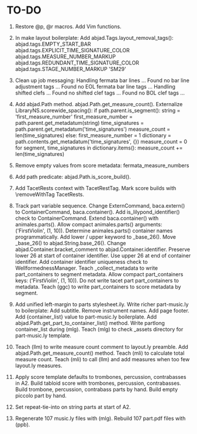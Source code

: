 TO-DO
=====

1.  Restore @p, @r macros.
    Add Vim functions.

2.  In make layout boilerplate:
    Add abjad.Tags.layout_removal_tags():
        abjad.tags.EMPTY_START_BAR
        abjad.tags.EXPLICIT_TIME_SIGNATURE_COLOR
        abjad.tags.MEASURE_NUMBER_MARKUP
        abjad.tags.REDUNDANT_TIME_SIGNATURE_COLOR
        abjad.tags.STAGE_NUMBER_MARKUP
        'SM29'

3.  Clean up job messaging:
    Handling fermata bar lines ...
     Found no bar line adjustment tags ...
     Found no EOL fermata bar line tags ...
    Handling shifted clefs ...
     Found no shifted clef tags ...
     Found no BOL clef tags ...

4.  Add abjad.Path method.
    abjad.Path.get_measure_count().
    Externalize LibraryNS.scorewide_spacing():
        if path.parent.is_segment():
            string = 'first_measure_number'
            first_measure_number = path.parent.get_metadatum(string)
            time_signatures = path.parent.get_metadatum('time_signatures')
            measure_count = len(time_signatures)
        else:
            first_measure_number = 1
            dictionary = path.contents.get_metadatum('time_signatures', {})
            measure_count = 0
            for segment, time_signatures in dictionary.items():
                measure_count += len(time_signatures)

5.  Remove empty values from score metadata:
    fermata_measure_numbers

6.  Add path predicate:
    abjad.Path.is_score_build().

7.  Add TacetRests context with TacetRestTag.
    Mark score builds with \removeWithTag TacetRests.

8.  Track part variable sequence.
    Change ExternCommand, baca.extern() to ContainerCommand, baca.container().
    Add is_lilypond_identifier() check to ContainerCommand.
    Extend baca.container() with animales.parts().
    Allow compact animales.parts() arguments: ('FirstViolin', (1, 10)).
    Determine animales.parts() container names programmatically.
    Add lower / upper keyword to _base_26().
    Move _base_26() to abjad.String.base_26().
    Change abjad.Container.bracket_comment to abjad.Container.identifier.
    Preserve lower 26 at start of container identifier.
    Use upper 26 at end of container identifier.
    Add container identifier uniqueness check to WellformednessManager.
    Teach _collect_metadata to write part_containers to segment metadata.
    Allow compact part_containers keys: ('FirstViolin', (1, 10)).
    Do not write tacet part part_containers to metadata.
    Teach (ggc) to write part_containers to score metadata by segment.

9.  Add unified left-margin to parts stylesheet.ily.
    Write richer part-music.ly to boilerplate:
        Add subtitle.
        Remove instrument names.
        Add page footer.
        Add {container_list} value to part-music.ly boilerplate.
    Add abjad.Path.get_part_to_container_list() method.
    Write partlong container_list during (mlg).
    Teach (mlg) to check _assets directory for part-music.ly template.

10. Teach (llm) to write measure count comment to layout.ly preamble.
    Add abjad.Path.get_measure_count() method.
    Teach (mli) to calculate total measure count.
    Teach (mli) to call (llm) and add measures when too few layout.ly measures.

11. Apply score template defaults to trombones, percussion, contrabasses in A2.
    Build tabloid score with trombones, percussion, contrabasses.
    Build trombone, percussion, contrabass parts by hand.
    Build empty piccolo part by hand.

12. Set repeat-tie-into on string parts at start of A2.

13. Regenerate 107 music.ly files with (mlg).
    Rebuild 107 part.pdf files with (ppb).
